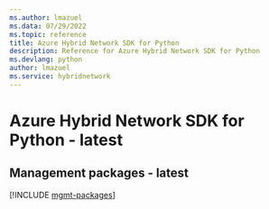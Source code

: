 ```yaml
---
ms.author: lmazuel
ms.data: 07/29/2022
ms.topic: reference
title: Azure Hybrid Network SDK for Python
description: Reference for Azure Hybrid Network SDK for Python
ms.devlang: python
author: lmazuel
ms.service: hybridnetwork
---
```

# Azure Hybrid Network SDK for Python - latest

## Management packages - latest
[!INCLUDE [mgmt-packages](hybrid-network-mgmt-index.md)]